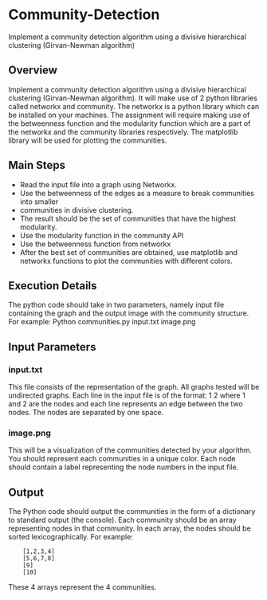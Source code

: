 # Community-Detection
Implement a community detection algorithm using a divisive hierarchical clustering (Girvan-Newman algorithm)

## Overview

Implement a community detection algorithm using a divisive hierarchical clustering (Girvan-Newman algorithm). It will make use of 2 python libraries called networkx and community. The networkx is a python library which can be installed on your machines. The assignment will require making use of the betweenness function and the modularity function which are a part of the networkx and the community libraries respectively. The matplotlib library will be used for plotting the communities.

## Main Steps

- Read the input file into a graph using Networkx.
- Use the betweenness of the edges as a measure to break communities into smaller
- communities in divisive clustering.
- The result should be the set of communities that have the highest modularity.
- Use the modularity function in the community API
- Use the betweenness function from networkx
- After the best set of communities are obtained, use matplotlib and networkx functions to plot the communities with different colors.

## Execution Details

The python code should take in two parameters, namely input file containing the graph and the output image with the community structure. For example:
Python communities.py input.txt image.png

## Input Parameters

### input.txt 
This file consists of the representation of the graph. All graphs tested will be undirected graphs. Each line in the input file is of the format:
1 2
where 1 and 2 are the nodes and each line represents an edge between the two nodes. The nodes are separated by one space.

### image.png
This will be a visualization of the communities detected by your algorithm. You should represent each communities in a unique color. Each node should contain a label representing the node numbers in the input file.

## Output 
The Python code should output the communities in the form of a dictionary to standard output (the console). Each community should be an array representing nodes in that community. In each array, the nodes should be sorted lexicographically. For example:

        [1,2,3,4] 
        [5,6,7,8] 
        [9]
        [10]

These 4 arrays represent the 4 communities.








